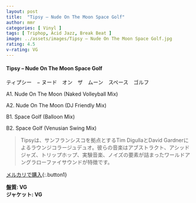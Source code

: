 ```yaml
---
layout: post
title:  "Tipsy – Nude On The Moon Space Golf"
author: mmr
categories: [ Vinyl ]
tags: [ Triphop, Acid Jazz, Break Beat ]
image: ../assets/images/Tipsy – Nude On The Moon Space Golf.jpg
rating: 4.5
v-rating: VG
---
```


#### Tipsy – Nude On The Moon Space Golf

ティプシー　− ヌード　オン　ザ　ムーン　スペース　ゴルフ


A1. Nude On The Moon (Naked Volleyball Mix)


A2. Nude On The Moon (DJ Friendly Mix)


B1. Space Golf (Balloon Mix)


B2. Space Golf (Venusian Swing Mix)


> Tipsyは、サンフランシスコを拠点とするTim DigullaとDavid Gardnerによるラウンジコラージュデュオ。彼らの音楽はアブストラクト、アシッドジャズ、トリップホップ、実験音楽、ノイズの要素が詰まったワールドアングラローファイサウンドが特徴です。


[メルカリで購入](https://jp.mercari.com/item/m39453173414){:.button1}


<div class="mt-4 mb-4 d-flex align-items-center">
<strong class="mr-1">盤質: VG</strong>
</div>
<div class="mt-4 mb-4 d-flex align-items-center">
<strong class="mr-1">ジャケット: VG</strong>
</div>